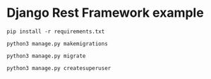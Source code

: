# Django Rest Framework example

``` 
pip install -r requirements.txt
```
``` 
python3 manage.py makemigrations 
``` 

``` 
python3 manage.py migrate 
```
```   
python3 manage.py createsuperuser
```
 
 
 
